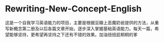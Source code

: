 # Rewriting-New-Concept-English
这是一个自我学习英语能力的项目，主要是根据豆瓣上恶魔奶爸提供的方法，从重写新概念第二册及以后各篇文章开始，逐步深入掌握基础英语能力。每天一篇，希望能够坚持，更希望再坚持之下还有不错的效果。加油扭扭屁桐桐的爹
